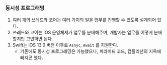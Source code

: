 ### 동시성 프로그래밍

1. 여러 개의 쓰레드와 코어는 여러 가지의 일을 업무를 진행할 수 있도록 설계되어 있다.
2. 쓰레드와 코어는 iOS 운영체제가 업무를 분배해주며, 개발자는 업무를 어떻게 분배할지만 고민하면 된다.
3. Swift는 iOS 13.0 버전 이후로 `Asnyc`, `Await` 를 지원한다.
    - 기존에도 동시성 프로그래밍은 가능했으나, 피라미드 코드, 컴플리션의 지옥에 빠지곤 했다.